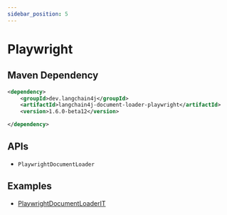 ```yaml
---
sidebar_position: 5
---
```


# Playwright


## Maven Dependency

```xml
<dependency>
    <groupId>dev.langchain4j</groupId>
    <artifactId>langchain4j-document-loader-playwright</artifactId>
    <version>1.6.0-beta12</version>

</dependency>
```


## APIs

- `PlaywrightDocumentLoader`


## Examples

- [PlaywrightDocumentLoaderIT](https://github.com/langchain4j/langchain4j/blob/main/document-loaders/langchain4j-document-loader-playwright/src/test/java/dev/langchain4j/data/document/loader/playwright/PlaywrightDocumentLoaderIT.java)

